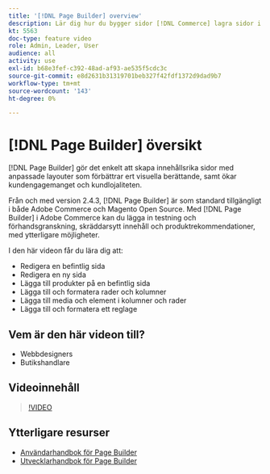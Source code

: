 ```yaml
---
title: '[!DNL Page Builder] overview'
description: Lär dig hur du bygger sidor [!DNL Commerce] lagra sidor i administratören med [!DNL Page Builder].
kt: 5563
doc-type: feature video
role: Admin, Leader, User
audience: all
activity: use
exl-id: b68e3fef-c392-48ad-af93-ae535f5cdc3c
source-git-commit: e8d2631b31319701beb327f42fdf1372d9dad9b7
workflow-type: tm+mt
source-wordcount: '143'
ht-degree: 0%

---
```


# [!DNL Page Builder] översikt

[!DNL Page Builder] gör det enkelt att skapa innehållsrika sidor med anpassade layouter som förbättrar ert visuella berättande, samt ökar kundengagemanget och kundlojaliteten.

Från och med version 2.4.3, [!DNL Page Builder] är som standard tillgängligt i både Adobe Commerce och Magento Open Source. Med [!DNL Page Builder] i Adobe Commerce kan du lägga in testning och förhandsgranskning, skräddarsytt innehåll och produktrekommendationer, med ytterligare möjligheter.

I den här videon får du lära dig att:

- Redigera en befintlig sida
- Redigera en ny sida
- Lägga till produkter på en befintlig sida
- Lägga till och formatera rader och kolumner
- Lägga till media och element i kolumner och rader
- Lägga till och formatera ett reglage

## Vem är den här videon till?

- Webbdesigners
- Butikshandlare

## Videoinnehåll

>[!VIDEO](https://video.tv.adobe.com/v/343781?quality=12&learn=on)

## Ytterligare resurser

- [Användarhandbok för Page Builder](https://experienceleague.adobe.com/docs/commerce-admin/page-builder/guide-overview.html)
- [Utvecklarhandbok för Page Builder](https://developer.adobe.com/commerce/frontend-core/page-builder/)
